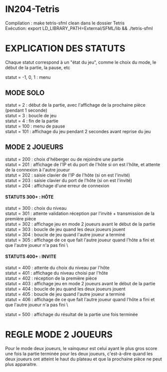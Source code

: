 # IN204-Tetris


Compilation : make tetris-sfml clean dans le dossier Tetris\
Exécution: export LD_LIBRARY_PATH=External/SFML/lib && ./tetris-sfml



# EXPLICATION DES STATUTS

Chaque statut correspond à un "état du jeu", comme le choix du mode, le début de la partie, la pause, etc 

statut = -1, 0, 1 : menu


## MODE SOLO


statut = 2 : début de la partie, avec l'affichage de la prochaine pièce (pendant 1 seconde)\
statut = 3 : boucle de jeu \
statut = 4 : fin de la partie \
statut = 100 : menu de pause \
statut  = 101 : affichage du jeu pendant 2 secondes avant reprise du jeu


## MODE 2 JOUEURS


statut = 200 : choix d'héberger ou de rejoindre une partie \
statut = 201 : affichage de l'IP et du port de l'hôte si on est l'hôte, et attente de la connexion à l'autre joueur \
statut = 202 : saisie clavier de l'IP de l'hôte (si on est l'invité) \
statut = 203 : saisie clavier du port de l'hôte (si on est l'invité) \
statut = 204 : affichage d'une erreur de connexion  


#### STATUTS 300+ : HÔTE


statut = 300 : choix du niveau \
statut = 301 : attente validation réception par l'invité + transmission de la première pièce \
statut = 302 : affichage jeu en mode 2 joueurs avant le début de la partie \
statut = 303 : boucle de jeu quand les deux joueurs jouent \
statut = 304 : boucle de jeu quand l'autre joueur a terminé \
statut = 305 : affichage de ce que fait l'autre joueur quand l'hôte a fini et que l'autre joueur n'a pas fini \


#### STATUTS 400+ : INVITE


statut = 400 : attente du choix du niveau par l'hôte \
statut = 401 : affichage du niveau choisi par l'hôte \
statut = 402 : réception de la première pièce \
statut = 403 : affichage jeu en mode 2 joueurs avant le début de la partie \
statut = 404 : boucle de jeu quand les deux joueurs jouent \
statut = 405 : boucle de jeu quand l'autre joueur a terminé \
statut = 406 : affichage de ce que fait l'autre joueur quand l'hôte a fini et que l'autre joueur n'a pas fini \


statut = 500 : affichage du résultat de la partie une fois terminée  

# REGLE MODE 2 JOUEURS


Pour le mode deux joueurs, le vainqueur est celui ayant le plus gros score une fois la partie terminée pour  les deux joueurs, c'est-à-dire quand les deux joueurs ont atteint le haut du plateau et que la prochaine pièce ne peut plus apparaitre.

